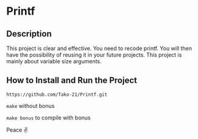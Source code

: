 # Printf

## Description
This project is clear and effective. You need to recode printf. You will then have the possibility of reusing it in your future projects. This project is mainly about variable size arguments.

## How to Install and Run the Project
`https://github.com/Tako-21/Printf.git`

`make` without bonus

`make bonus` to compile with bonus

Peace ✌️
